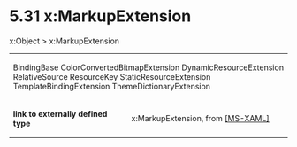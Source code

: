 <html dir="LTR" xmlns:mshelp="http://msdn.microsoft.com/mshelp" xmlns:ddue="http://ddue.schemas.microsoft.com/authoring/2003/5" xmlns:xlink="http://www.w3.org/1999/xlink" xmlns:tool="http://www.microsoft.com/tooltip"><body><input type="hidden" id="userDataCache" class="userDataStyle"><input type="hidden" id="hiddenScrollOffset"><img id="dropDownImage" style="display:none; height:0; width:0;" src="../local/drpdown.gif"><img id="dropDownHoverImage" style="display:none; height:0; width:0;" src="../local/drpdown_orange.gif"><img id="collapseImage" style="display:none; height:0; width:0;" src="../local/collapse.gif"><img id="expandImage" style="display:none; height:0; width:0;" src="../local/exp.gif"><img id="collapseAllImage" style="display:none; height:0; width:0;" src="../local/collall.gif"><img id="expandAllImage" style="display:none; height:0; width:0;" src="../local/expall.gif"><img id="copyImage" style="display:none; height:0; width:0;" src="../local/copycode.gif"><img id="copyHoverImage" style="display:none; height:0; width:0;" src="../local/copycodeHighlight.gif"><div id="header"><h1 class="heading">5.31 x:MarkupExtension</h1></div><div id="mainSection"><div id="mainBody"><div id="allHistory" class="saveHistory" onsave="saveAll()" onload="loadAll()"></div>
				<p xmlns:wsd="http://wsdev.schemas.microsoft.com/authoring/2008/2" xmlns:msxsl="urn:schemas-microsoft-com:xslt" xmlns:script="urn:script" xmlns:build="urn:build">
				</p>
			<div id="sectionSection0" class="section" name="collapseableSection"><content xmlns="http://ddue.schemas.microsoft.com/authoring/2003/5" xmlns:wsd="http://wsdev.schemas.microsoft.com/authoring/2008/2" xmlns:msxsl="urn:schemas-microsoft-com:xslt" xmlns:script="urn:script" xmlns:build="urn:build">
				</content></div><div id="sectionSection1" class="section" name="collapseableSection"><content xmlns="http://ddue.schemas.microsoft.com/authoring/2003/5" xmlns:wsd="http://wsdev.schemas.microsoft.com/authoring/2008/2" xmlns:msxsl="urn:schemas-microsoft-com:xslt" xmlns:script="urn:script" xmlns:build="urn:build">
					<p xmlns="">
						<mshelp:link keywords="ede4c53c-28c9-420a-b2bb-74ad1d6320fd" tabindex="0">x:Object</mshelp:link> &gt; x:MarkupExtension</p>
					<p xmlns=""><b></b></p><table class="ProtocolAuthoredTable" xmlns=""><tr>
								<td colspan="2">
									<p>
										<mshelp:link keywords="3df54329-5393-473c-a174-5a8b25c5ff7e" tabindex="0">BindingBase</mshelp:link> <mshelp:link keywords="f296031c-b46c-4f56-a794-a2a911b90fa5" tabindex="0">ColorConvertedBitmapExtension</mshelp:link> <mshelp:link keywords="a073c88e-0f5b-43b5-a5b3-c50da1a04a65" tabindex="0">DynamicResourceExtension</mshelp:link> <mshelp:link keywords="fff87e54-8a0b-4a78-917e-4d35c45e827b" tabindex="0">RelativeSource</mshelp:link> <mshelp:link keywords="d1cb8609-2b9c-47ca-ac4e-8085c31d26bb" tabindex="0">ResourceKey</mshelp:link> <mshelp:link keywords="8d922602-43a1-429c-8362-b356c4f31f62" tabindex="0">StaticResourceExtension</mshelp:link> <mshelp:link keywords="d60dd6bd-f068-4398-9b4a-aa5f860d3a7b" tabindex="0">TemplateBindingExtension</mshelp:link> <mshelp:link keywords="ca9aa9f8-6cb0-4283-bfe5-75670aabba6f" tabindex="0">ThemeDictionaryExtension</mshelp:link></p>
								</td>
							</tr><tr>
							<td>
								<p>
									<b>link to externally defined type</b>
								</p>
							</td>
							<td>
								<p>x:MarkupExtension, from <a href="http://go.microsoft.com/fwlink/?LinkId=390715" alt="" target="_blank"><linktext xmlns="http://ddue.schemas.microsoft.com/authoring/2003/5">[MS-XAML]</linktext></a></p>
							</td>
						</tr></table>
				</content></div><!--[if gte IE 5]>
			<tool:tip element="languageFilterToolTip" avoidmouse="false"/>
		<![endif]--></div><a name="feedback"></a><span></span></div></body></html>